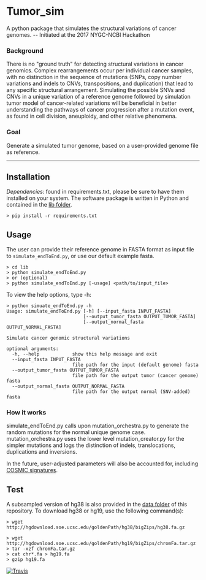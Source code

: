 # Tumor_sim
A python package that simulates the structural variations of cancer genomes. -- Initiated at the 2017 NYGC-NCBI Hackathon 

### Background 
There is no "ground truth" for detecting structural variations in cancer genomics. Complex rearrangements occur per individual cancer samples, with no distinction in the sequence of mutations (SNPs, copy number variations and indels to CNVs, transpositions, and duplication) that lead to any specific structural arrangement. Simulating the possible SNVs and CNVs in a unique variation of a reference genome followed by simulation tumor model of cancer-related variations will be beneficial in
better understanding the pathways of cancer progression after a mutation event, as found in cell division, aneuploidy, and other relative phenomena.

### Goal
Generate a simulated tumor genome, based on a user-provided genome file as reference. 
***
## Installation
*Dependencies:* found in requirements.txt, please be sure to have them installed on your system. The software package is written in Python and contained in the [lib folder](https://github.com/NCBI-Hackathons/Tumor_sim/tree/master/lib). 
```
> pip install -r requirements.txt
```

## Usage
The user can provide their reference genome in FASTA format as input file to `simulate_endToEnd.py`, or use our default example fasta.

```
> cd lib
> python simulate_endToEnd.py 
> or (optional)
> python simulate_endToEnd.py [-usage] <path/to/input_file>
```

To view the help options, type -h:
```
> python simuate_endToEnd.py -h
Usage: simulate_endToEnd.py [-h] [--input_fasta INPUT_FASTA]
                            [--output_tumor_fasta OUTPUT_TUMOR_FASTA]
                            [--output_normal_fasta OUTPUT_NORMAL_FASTA]

Simulate cancer genomic structural variations

optional arguments:
  -h, --help            show this help message and exit
  --input_fasta INPUT_FASTA
                        file path for the input (default genome) fasta
  --output_tumor_fasta OUTPUT_TUMOR_FASTA
                        file path for the output tumor (cancer genome) fasta
  --output_normal_fasta OUTPUT_NORMAL_FASTA
                        file path for the output normal (SNV-added) fasta
```

### How it works
simulate_endToEnd.py calls upon mutation_orchestra.py to generate the random mutations for the normal unique genome case.
mutation_orchestra.py uses the lower level mutation_creator.py for the simpler mutations and logs the distinction of indels, translocations, duplications and inversions.

In the future, user-adjusted parameters will also be accounted for, including [COSMIC signatures](http://cancer.sanger.ac.uk/cosmic/signatures).

## Test
A subsampled version of hg38 is also provided in the [data folder](https://github.com/NCBI-Hackathons/Tumor_sim/tree/master/data) of this repository.
To download hg38 or hg19, use the following command(s):
```
> wget  http://hgdownload.soe.ucsc.edu/goldenPath/hg38/bigZips/hg38.fa.gz

> wget http://hgdownload.soe.ucsc.edu/goldenPath/hg19/bigZips/chromFa.tar.gz
> tar -xzf chromFa.tar.gz
> cat chr*.fa > hg19.fa
> gzip hg19.fa
```

[![Travis](https://api.travis-ci.org/NCBI-Hackathons/Tumor_sim.svg?branch=master)](https://travis-ci.org/NCBI-Hackathons/Tumor_sim)
